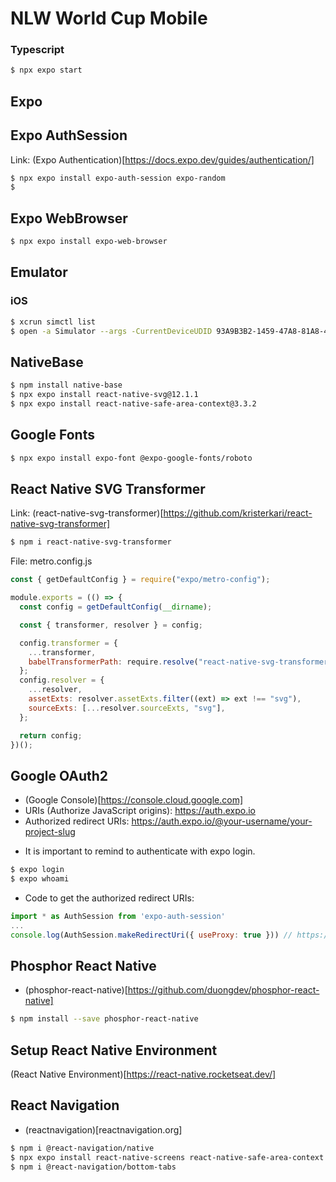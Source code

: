 # NLW World Cup Mobile

### Typescript
```bash
$ npx expo start
```

## Expo

## Expo AuthSession
Link: (Expo Authentication)[https://docs.expo.dev/guides/authentication/]
```bash
$ npx expo install expo-auth-session expo-random
$
```

## Expo WebBrowser
```bash
$ npx expo install expo-web-browser
```

## Emulator

### iOS
```bash
$ xcrun simctl list
$ open -a Simulator --args -CurrentDeviceUDID 93A9B3B2-1459-47A8-81A8-4783A861BF28
```

## NativeBase
```bash
$ npm install native-base
$ npx expo install react-native-svg@12.1.1
$ npx expo install react-native-safe-area-context@3.3.2
```

## Google Fonts
```bash
$ npx expo install expo-font @expo-google-fonts/roboto
```

## React Native SVG Transformer
Link: (react-native-svg-transformer)[https://github.com/kristerkari/react-native-svg-transformer]
```bash
$ npm i react-native-svg-transformer
```
File: metro.config.js
```js
const { getDefaultConfig } = require("expo/metro-config");

module.exports = (() => {
  const config = getDefaultConfig(__dirname);

  const { transformer, resolver } = config;

  config.transformer = {
    ...transformer,
    babelTransformerPath: require.resolve("react-native-svg-transformer"),
  };
  config.resolver = {
    ...resolver,
    assetExts: resolver.assetExts.filter((ext) => ext !== "svg"),
    sourceExts: [...resolver.sourceExts, "svg"],
  };

  return config;
})();
```

## Google OAuth2
- (Google Console)[https://console.cloud.google.com]
- URIs (Authorize JavaScript origins): https://auth.expo.io
- Authorized redirect URIs: https://auth.expo.io/@your-username/your-project-slug

* It is important to remind to authenticate with expo login.
```bash
$ expo login
$ expo whoami
```
* Code to get the authorized redirect URIs:
```js
import * as AuthSession from 'expo-auth-session'
...
console.log(AuthSession.makeRedirectUri({ useProxy: true })) // https://auth.expo.io/@mhayk/nlwworldcupmobile
```

## Phosphor React Native
* (phosphor-react-native)[https://github.com/duongdev/phosphor-react-native]
```bash
$ npm install --save phosphor-react-native
```

## Setup React Native Environment
(React Native Environment)[https://react-native.rocketseat.dev/]

## React Navigation
* (reactnavigation)[reactnavigation.org]
```bash
$ npm i @react-navigation/native
$ npx expo install react-native-screens react-native-safe-area-context
$ npm i @react-navigation/bottom-tabs
```
